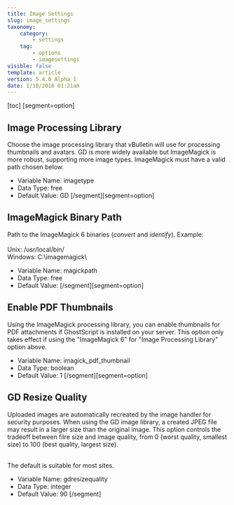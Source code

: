 ```yaml
---
title: Image Settings
slug: image_settings
taxonomy:
    category:
        - settings
    tag:
        - options
        - imagesettings
visible: false
template: article
version: 5.4.0 Alpha 1
date: 1/10/2018 01:21am
---
```


[toc]
[segment=option]

## Image Processing Library
Choose the image processing library that vBulletin will use for processing thumbnails and avatars.  GD is more widely available but ImageMagick is more robust, supporting more image types. ImageMagick must have a valid path chosen below.



- Variable Name: imagetype
- Data Type: free
- Default Value: GD
[/segment][segment=option]

## ImageMagick Binary Path
Path to the ImageMagick 6 binaries (<i>convert</i> and <i>identify</i>). Example:<br /><br />
Unix: /usr/local/bin/<br />
Windows: C:\imagemagick\



- Variable Name: magickpath
- Data Type: free
- Default Value: 
[/segment][segment=option]

## Enable PDF Thumbnails
Using the ImageMagick processing library, you can enable thumbnails for PDF attachments if GhostScript is installed on your server. 
This option only takes effect if using the "ImageMagick 6" for "Image Processing Library" option above.



- Variable Name: imagick_pdf_thumbnail
- Data Type: boolean
- Default Value: 1
[/segment][segment=option]

## GD Resize Quality
Uploaded images are automatically recreated by the image handler for security purposes. When using the GD image library, a created JPEG file may result in a larger size than the original image.  This option controls the tradeoff between filre size and image quality, from 0 (worst quality, smallest size) to 100 (best quality, largest size). <br /><br />

The default is suitable for most sites.



- Variable Name: gdresizequality
- Data Type: integer
- Default Value: 90
[/segment]